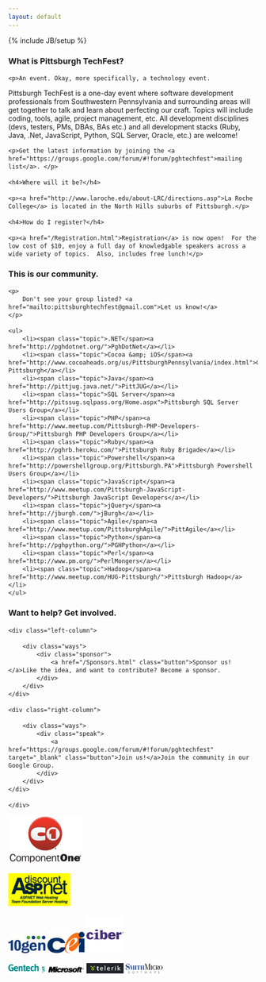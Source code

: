 ```yaml
---
layout: default
---
```

{% include JB/setup %}

<div class="about">
	<h3>What is Pittsburgh TechFest?</h3>

	<p>An event. Okay, more specifically, a technology event.
Pittsburgh TechFest is a one-day event where software development professionals from Southwestern Pennsylvania and surrounding areas will get together to talk and learn about perfecting our craft. Topics will include coding, tools, agile, project management, etc. All development disciplines (devs, testers, PMs, DBAs, BAs etc.) and all development stacks (Ruby, Java, .Net, JavaScript, Python, SQL Server, Oracle, etc.) are welcome!
</p>

	<p>Get the latest information by joining the <a href="https://groups.google.com/forum/#!forum/pghtechfest">mailing list</a>. </p>

	<h4>Where will it be?</h4>

	<p><a href="http://www.laroche.edu/about-LRC/directions.asp">La Roche College</a> is located in the North Hills suburbs of Pittsburgh.</p>

	<h4>How do I register?</h4>

	<p><a href="/Registration.html">Registration</a> is now open!  For the low cost of $10, enjoy a full day of knowledgable speakers across a wide variety of topics.  Also, includes free lunch!</p>
</div>

<div class="user-groups">
	<h3>This is our community.</h3>

	<p>
		Don't see your group listed? <a href="mailto:pittsburghtechfest@gmail.com">Let us know!</a>
	</p>

	<ul>
		<li><span class="topic">.NET</span><a href="http://pghdotnet.org/">PghDotNet</a></li>
		<li><span class="topic">Cocoa &amp; iOS</span><a href="http://www.cocoaheads.org/us/PittsburghPennsylvania/index.html">Cocoaheads Pittsburgh</a></li>
		<li><span class="topic">Java</span><a href="http://pittjug.java.net/">PittJUG</a></li>
		<li><span class="topic">SQL Server</span><a href="http://pitssug.sqlpass.org/Home.aspx">Pittsburgh SQL Server Users Group</a></li>
		<li><span class="topic">PHP</span><a href="http://www.meetup.com/Pittsburgh-PHP-Developers-Group/">Pittsburgh PHP Developers Group</a></li>
		<li><span class="topic">Ruby</span><a href="http://pghrb.heroku.com/">Pittsburgh Ruby Brigade</a></li>
		<li><span class="topic">Powershell</span><a href="http://powershellgroup.org/Pittsburgh.PA">Pittsburgh Powershell Users Group</a></li>
		<li><span class="topic">JavaScript</span><a href="http://www.meetup.com/Pittsburgh-JavaScript-Developers/">Pittsburgh JavaScript Developers</a></li>
		<li><span class="topic">jQuery</span><a href="http://jburgh.com/">jBurgh</a></li>
		<li><span class="topic">Agile</span><a href="http://www.meetup.com/PittsburghAgile/">PittAgile</a></li>
		<li><span class="topic">Python</span><a href="http://pghpython.org/">PGHPython</a></li>
		<li><span class="topic">Perl</span><a href="http://www.pm.org/">PerlMongers</a></li>
		<li><span class="topic">Hadoop</span><a href="http://www.meetup.com/HUG-Pittsburgh/">Pittsburgh Hadoop</a></li>
	</ul>
</div>


<div class="help-out">
	<h3>Want to help? Get involved.</h3>
	<a name="help-out"></a>

	<div class="left-column">

		<div class="ways">
			<div class="sponsor">
				<a href="/Sponsors.html" class="button">Sponsor us!</a>Like the idea, and want to contribute? Become a sponsor.
			</div>
		</div>
	</div>

	<div class="right-column">

		<div class="ways">
			<div class="speak">
				<a href="https://groups.google.com/forum/#!forum/pghtechfest" target="_blank" class="button">Join us!</a>Join the community in our Google Group.
			</div>
		</div>
	</div>

	</div>

<div>
  <a href="http://www.componentone.com/" target="_blank"><img src="/assets/themes/pghtechfest/images/componentone_small.png" alt="Component One" /></a> <br><br>
<a href="http://www.discountasp.net/" target="_blank"><img src="/assets/themes/pghtechfest/images/daspnet_small.gif" alt="Discount ASP.Net" /></a>
<br><br>
<a href="http://www.10gen.com/" target="_blank"><img src="/assets/themes/pghtechfest/images/10gen_small.jpg" alt="10gen" /></a>
<a href="http://www.ceiamerica.com/" target="_blank"><img src="/assets/themes/pghtechfest/images/cei_small.jpg" alt="CEI" /></a>
<a href="http://www.ciber.com/" target="_blank"><img src="/assets/themes/pghtechfest/images/ciber_small.png" alt="Ciber" /></a>
<br><br>
<a href="http://www.gentech.com/"><img src="/assets/themes/pghtechfest/images/gentech_small.jpg" alt="Gentech" /></a>
<a href="http://www.microsoft.com/" target="_blank"><img src="/assets/themes/pghtechfest/images/microsoft_small.jpg" alt="Microsoft" /></a>
<a href="http://www.Telerik.com/" target="_blank"><img src="/assets/themes/pghtechfest/images/telerik_small.gif" alt="Telerik" /></a>
<a href="http://www.SmithMicro.com/" target="_blank"><img src="/assets/themes/pghtechfest/images/SmithMicro_small.jpg" alt="Telerik" /></a>
</div>

<div class="clear"></div>


<!--
In the Fall of 2011, the organizers of Pittsburgh Code Camp decided to see if the other User Groups in the
Pittsburgh area would be interested in having an event where developers interested in all sorts of technologies
could gather together and learn from each other. Everyone agreed that it was a good idea and Pittsburgh TechFest
was born.

We are currently accepting submissions for presentations. Anything related to software development is fair game.
Java, Ruby, PHP, Perl, Python, SQL (any dialect), NoSQL, C#, VB, doesn't matter. "Soft" skills like project management,
agile, career management, presentation skills, winning friends and influencing people - all good topics. Click on
the "Speakers" tab above to submit your talk.

We are also accepting sponsors. Click on the "Sponsors" link above for more information.

If you would like to stay up to date on the latest happenings, join our mailing list on
 [Google Groups](https://groups.google.com/forum/#!forum/pghtechfest).

[La Roche College](http://www.laroche.edu/about-LRC/directions.asp) is located in the North Hills suburbs of Pittsburgh.

We are on [Lanyrd](http://lanyrd.com/2012/pghtechfest/) and [LinkedIn](http://linkd.in/Hkw1M5), too.

Registration will be opening in late April/early May - check back for updates. Note that this will not be a free
event, but we are expecting the cost to be very low (in the neighborhood of $10).

#### Recent News

<ul class="posts">
  {% for post in site.posts %}
    <li><span>{{ post.date | date_to_string }}</span> &raquo; <a href="{{ BASE_PATH }}{{ post.url }}">{{ post.title }}</a></li>
  {% endfor %}
</ul>
-->
